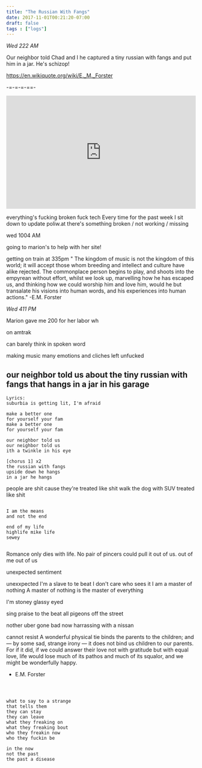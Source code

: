 ```yaml
---
title: "The Russian With Fangs"
date: 2017-11-01T00:21:20-07:00
draft: false
tags : ["logs"]
---
```


*Wed 222 AM*

Our neighbor told Chad and I he captured a tiny russian with fangs and put him in a jar. He's schizop!

https://en.wikiquote.org/wiki/E._M._Forster

-=-=-=-==-

<iframe width="100%" height="300" scrolling="no" frameborder="no" src="https://w.soundcloud.com/player/?url=https%3A//api.soundcloud.com/playlists/366254284%3Fsecret_token%3Ds-wwe4O&amp;color=%23ff5500&amp;auto_play=false&amp;hide_related=false&amp;show_comments=true&amp;show_user=true&amp;show_reposts=false&amp;show_teaser=true&amp;visual=true"></iframe>

everything's fucking broken fuck tech
Every time for the past week I sit down to update poliw.at there's something broken / not working / missing






wed 1004 AM

going to marion's to help with her site!


getting on train at 335pm
"
The kingdom of music is not the kingdom of this world; it will accept those whom breeding and intellect and culture have alike rejected. The commonplace person begins to play, and shoots into the empyrean without effort, whilst we look up, marvelling how he has escaped us, and thinking how we could worship him and love him, would he but transalate his visions into human words, and his experiences into human actions." -E.M. Forster


*Wed 411 PM*

Marion gave me 200 for her labor wh

on amtrak

can barely think in spoken word

making music
many
emotions
and cliches
left unfucked

## our neighbor told us about the tiny russian with fangs that hangs in a jar in his garage

```
Lyrics:
suburbia is getting lit, I'm afraid

make a better one
for yourself your fam
make a better one
for yourself your fam

our neighbor told us
our neighbor told us
ith a twinkle in his eye

[chorus 1] x2
the russian with fangs
upside down he hangs
in a jar he hangs

```


people are shit cause they're treated like shit
walk the dog with SUV treated like shit

```

I am the means
and not the end

end of my life
highlife mike life
sewey


```



Romance only dies with life.
No pair of pincers could pull it out of us.
out of me
out of us

unexpected sentiment

unexxpected
I'm a slave to te beat
I don't care who sees it
I am a master of nothing
A master of nothing is the master of everything

I'm stoney glassy eyed

sing praise to the beat
all pigeons off the street

nother uber gone bad
now harrassing with a nissan

cannot resist
A wonderful physical tie binds the parents to the children; and — by some sad, strange irony — it does not bind us children to our parents. For if it did, if we could answer their love not with gratitude but with equal love, life would lose much of its pathos and much of its squalor, and we might be wonderfully happy.


- E.M. Forster

```



what to say to a strange
that tells them
they can stay
they can leave
what they freaking on
what they freaking bout
who they freakin now
who they fuckin be

in the now
not the past
the past a disease
